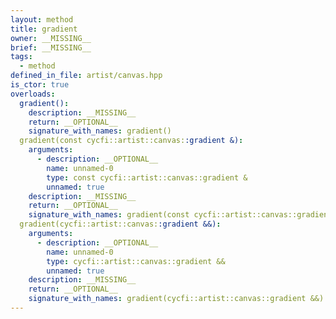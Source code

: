 ```yaml
---
layout: method
title: gradient
owner: __MISSING__
brief: __MISSING__
tags:
  - method
defined_in_file: artist/canvas.hpp
is_ctor: true
overloads:
  gradient():
    description: __MISSING__
    return: __OPTIONAL__
    signature_with_names: gradient()
  gradient(const cycfi::artist::canvas::gradient &):
    arguments:
      - description: __OPTIONAL__
        name: unnamed-0
        type: const cycfi::artist::canvas::gradient &
        unnamed: true
    description: __MISSING__
    return: __OPTIONAL__
    signature_with_names: gradient(const cycfi::artist::canvas::gradient &)
  gradient(cycfi::artist::canvas::gradient &&):
    arguments:
      - description: __OPTIONAL__
        name: unnamed-0
        type: cycfi::artist::canvas::gradient &&
        unnamed: true
    description: __MISSING__
    return: __OPTIONAL__
    signature_with_names: gradient(cycfi::artist::canvas::gradient &&)
---
```

